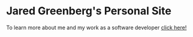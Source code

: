 # Jared Greenberg's Personal Site

To learn more about me and my work as a software developer [click here!](https://jared-greenberg.github.io)


